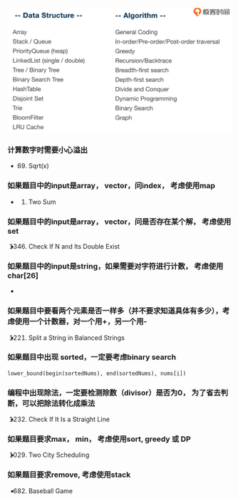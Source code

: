 ![](./data-structure-algorithm.png)
### 计算数字时需要小心溢出
- 69. Sqrt(x)


### 如果题目中的input是array， vector，问index， 考虑使用map
- 1. Two Sum 

### 如果题目中的input是array， vector，问是否存在某个解， 考虑使用set
- 1346. Check If N and Its Double Exist

### 如果题目中的input是string，如果需要对字符进行计数， 考虑使用char[26]
- 

### 如果题目中要看两个元素是否一样多（并不要求知道具体有多少），考虑使用一个计数器，对一个用+，另一个用- 
- 1221. Split a String in Balanced Strings


### 如果题目中出现 sorted，一定要考虑binary search
```
lower_bound(begin(sortedNums), end(sortedNums), nums[i])
```

### 编程中出现除法，一定要检测除数（divisor）是否为0， 为了省去判断，可以把除法转化成乘法
- 1232. Check If It Is a Straight Line
 

### 如果题目要求max， min， 考虑使用sort, greedy 或 DP
- 1029. Two City Scheduling

### 如果题目要求remove, 考虑使用stack
- 682. Baseball Game
